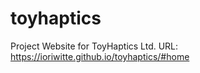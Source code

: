 # toyhaptics


Project Website for ToyHaptics Ltd.
URL: https://ioriwitte.github.io/toyhaptics/#home
